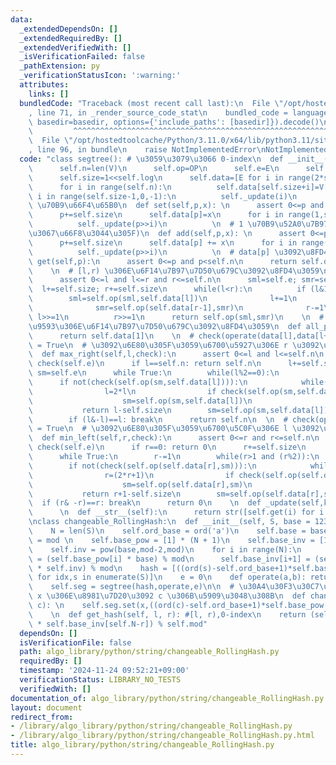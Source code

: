 ```yaml
---
data:
  _extendedDependsOn: []
  _extendedRequiredBy: []
  _extendedVerifiedWith: []
  _isVerificationFailed: false
  _pathExtension: py
  _verificationStatusIcon: ':warning:'
  attributes:
    links: []
  bundledCode: "Traceback (most recent call last):\n  File \"/opt/hostedtoolcache/Python/3.11.0/x64/lib/python3.11/site-packages/onlinejudge_verify/documentation/build.py\"\
    , line 71, in _render_source_code_stat\n    bundled_code = language.bundle(stat.path,\
    \ basedir=basedir, options={'include_paths': [basedir]}).decode()\n          \
    \         ^^^^^^^^^^^^^^^^^^^^^^^^^^^^^^^^^^^^^^^^^^^^^^^^^^^^^^^^^^^^^^^^^^^^^^^^^^^^^^^^^\n\
    \  File \"/opt/hostedtoolcache/Python/3.11.0/x64/lib/python3.11/site-packages/onlinejudge_verify/languages/python.py\"\
    , line 96, in bundle\n    raise NotImplementedError\nNotImplementedError\n"
  code: "class segtree(): # \u3059\u3079\u3066 0-index\n  def __init__(self,V,OP,E):\n\
    \      self.n=len(V)\n      self.op=OP\n      self.e=E\n      self.log=(self.n-1).bit_length()\n\
    \      self.size=1<<self.log\n      self.data=[E for i in range(2*self.size)]\n\
    \      for i in range(self.n):\n          self.data[self.size+i]=V[i]\n      for\
    \ i in range(self.size-1,0,-1):\n          self._update(i)\n          \n  # 1\
    \ \u70B9\u66F4\u65B0\n  def set(self,p,x): \n      assert 0<=p and p<self.n\n\
    \      p+=self.size\n      self.data[p]=x\n      for i in range(1,self.log+1):\n\
    \          self._update(p>>i)\n          \n  # 1 \u70B9\u52A0\u7B97(\u81EA\u5206\
    \u3067\u66F8\u3044\u305F)\n  def add(self,p,x): \n      assert 0<=p and p<self.n\n\
    \      p+=self.size\n      self.data[p] += x\n      for i in range(1,self.log+1):\n\
    \          self._update(p>>i)\n          \n  # data[p] \u3092\u8FD4\u3059\n  def\
    \ get(self,p):\n      assert 0<=p and p<self.n\n      return self.data[p+self.size]\n\
    \    \n  # [l,r) \u306E\u6F14\u7B97\u7D50\u679C\u3092\u8FD4\u3059\n  def prod(self,l,r):\n\
    \      assert 0<=l and l<=r and r<=self.n\n      sml=self.e; smr=self.e\n    \
    \  l+=self.size; r+=self.size\n      while(l<r):\n          if (l&1):\n      \
    \        sml=self.op(sml,self.data[l])\n              l+=1\n          if (r&1):\n\
    \              smr=self.op(self.data[r-1],smr)\n              r-=1\n         \
    \ l>>=1\n          r>>=1\n      return self.op(sml,smr)\n    \n  # \u5168\u533A\
    \u9593\u306E\u6F14\u7B97\u7D50\u679C\u3092\u8FD4\u3059\n  def all_prod(self):\n\
    \      return self.data[1]\n    \n  # check(operate(data[l],data[l+1],...,data[r-1]))\
    \ = True\n  # \u3092\u6E80\u305F\u3059\u6700\u5927\u306E r \u3092\u8FD4\u3059\n\
    \  def max_right(self,l,check):\n      assert 0<=l and l<=self.n\n      assert\
    \ check(self.e)\n      if l==self.n: return self.n\n      l+=self.size\n     \
    \ sm=self.e\n      while True:\n        while(l%2==0):\n            l>>=1\n  \
    \      if not(check(self.op(sm,self.data[l]))):\n            while(l<self.size):\n\
    \                l=2*l\n                if check(self.op(sm,self.data[l])):\n\
    \                    sm=self.op(sm,self.data[l])\n                    l+=1\n \
    \           return l-self.size\n        sm=self.op(sm,self.data[l])\n        l+=1\n\
    \        if (l&-l)==l: break\n      return self.n\n  \n  # check(operate(data[l],data[l+1],...,data[r-1]))\
    \ = True\n  # \u3092\u6E80\u305F\u3059\u6700\u5C0F\u306E l \u3092\u8FD4\u3059\n\
    \  def min_left(self,r,check):\n      assert 0<=r and r<=self.n\n      assert\
    \ check(self.e)\n      if r==0: return 0\n      r+=self.size\n      sm=self.e\n\
    \      while True:\n        r-=1\n        while(r>1 and (r%2)):\n            r>>=1\n\
    \        if not(check(self.op(self.data[r],sm))):\n            while(r<self.size):\n\
    \                r=(2*r+1)\n                if check(self.op(self.data[r],sm)):\n\
    \                    sm=self.op(self.data[r],sm)\n                    r-=1\n \
    \           return r+1-self.size\n        sm=self.op(self.data[r],sm)\n      \
    \  if (r& -r)==r: break\n      return 0\n    \n  def _update(self,k):\n      self.data[k]=self.op(self.data[2*k],self.data[2*k+1])\n\
    \      \n  def __str__(self):\n      return str([self.get(i) for i in range(self.n)])\n\
    \nclass changeable_RollingHash:\n  def __init__(self, S, base = 1237, mod = (1<<61)-1):\n\
    \    N = len(S)\n    self.ord_base = ord('a')\n    self.base = base\n    self.mod\
    \ = mod \n    self.base_pow = [1] * (N + 1)\n    self.base_inv = [1] * (N + 1)\n\
    \    self.inv = pow(base,mod-2,mod)\n    for i in range(N):\n      self.base_pow[i+1]\
    \ = (self.base_pow[i] * base) % mod\n      self.base_inv[i+1] = (self.base_inv[i]\
    \ * self.inv) % mod\n    hash = [((ord(s)-self.ord_base+1)*self.base_pow[N-idx-1])%mod\
    \ for idx,s in enumerate(S)]\n    e = 0\n    def operate(a,b): return (a+b)%mod\n\
    \    self.seg = segtree(hash,operate,e)\n\n  # \u30A4\u30F3\u30C7\u30C3\u30AF\u30B9\
    \ x \u306E\u8981\u7D20\u3092 c \u306B\u5909\u3048\u308B\n  def change(self, x,\
    \ c): \n    self.seg.set(x,((ord(c)-self.ord_base+1)*self.base_pow[self.N-x-1])%self.mod)\n\
    \    \n  def get_hash(self, l, r): #[l, r),0-index\n    return (self.seg.prod(l,r)\
    \ * self.base_inv[self.N-r]) % self.mod"
  dependsOn: []
  isVerificationFile: false
  path: algo_library/python/string/changeable_RollingHash.py
  requiredBy: []
  timestamp: '2024-11-24 09:52:21+09:00'
  verificationStatus: LIBRARY_NO_TESTS
  verifiedWith: []
documentation_of: algo_library/python/string/changeable_RollingHash.py
layout: document
redirect_from:
- /library/algo_library/python/string/changeable_RollingHash.py
- /library/algo_library/python/string/changeable_RollingHash.py.html
title: algo_library/python/string/changeable_RollingHash.py
---
```

